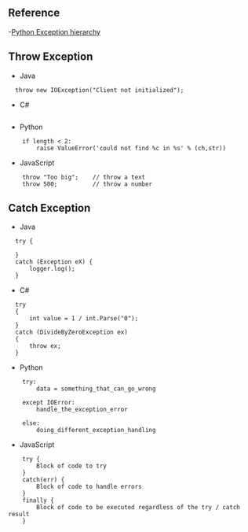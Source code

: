 
## Reference
-[Python Exception hierarchy](https://docs.python.org/2/library/exceptions.html)

## Throw Exception
- Java
```
  throw new IOException("Client not initialized");
```
- C#
```  

```
- Python
```
    if length < 2:
        raise ValueError('could not find %c in %s' % (ch,str))
```
- JavaScript
```
    throw "Too big";    // throw a text
    throw 500;          // throw a number
```

## Catch Exception
- Java
```
  try {
      
  }
  catch (Exception eX) {
      logger.log();
  }
```
- C#
```  
  try
  {
      int value = 1 / int.Parse("0");
  }
  catch (DivideByZeroException ex)
  {
      throw ex;
  }
```
- Python
```
    try:
        data = something_that_can_go_wrong

    except IOError:
        handle_the_exception_error

    else:
        doing_different_exception_handling

```
- JavaScript
```
    try {
        Block of code to try
    }
    catch(err) {
        Block of code to handle errors
    } 
    finally {
        Block of code to be executed regardless of the try / catch result
    }
```